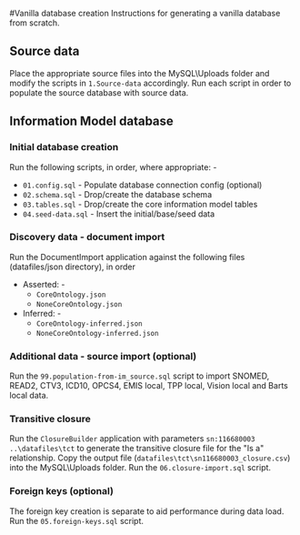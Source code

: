 #Vanilla database creation
Instructions for generating a vanilla database from scratch.

## Source data
Place the appropriate source files into the MySQL\Uploads folder and modify the scripts in `1.Source-data` accordingly.
Run each script in order to populate the source database with source data.

## Information Model database

### Initial database creation
Run the following scripts, in order, where appropriate: -
* `01.config.sql` - Populate database connection config (optional)
* `02.schema.sql` - Drop/create the database schema
* `03.tables.sql` - Drop/create the core information model tables
* `04.seed-data.sql` - Insert the initial/base/seed data

### Discovery data - document import
Run the DocumentImport application against the following files (datafiles/json directory), in order
* Asserted: -
    * `CoreOntology.json`
    * `NoneCoreOntology.json`
* Inferred: -
    * `CoreOntology-inferred.json`
    * `NoneCoreOntology-inferred.json`

### Additional data - source import (optional)
Run the `99.population-from-im_source.sql` script to import SNOMED, READ2, CTV3, ICD10, OPCS4, EMIS local, TPP local, Vision local and Barts local data.

### Transitive closure
Run the `ClosureBuilder` application with parameters `sn:116680003 ..\datafiles\tct` to generate the transitive closure file for the "Is a" relationship.
Copy the output file (`datafiles\tct\sn116680003_closure.csv`) into the MySQL\Uploads folder. 
Run the `06.closure-import.sql` script.

### Foreign keys (optional)
The foreign key creation is separate to aid performance during data load.
Run the `05.foreign-keys.sql` script.
